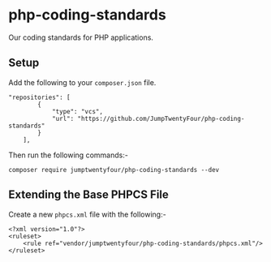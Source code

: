 # php-coding-standards
Our coding standards for PHP applications.

## Setup

Add the following to your `composer.json` file.
```
"repositories": [
        {
            "type": "vcs",
            "url": "https://github.com/JumpTwentyFour/php-coding-standards"
        }
    ],
```

Then run the following commands:-

`composer require jumptwentyfour/php-coding-standards --dev`

## Extending the Base PHPCS File
Create a new `phpcs.xml` file with the following:-
```
<?xml version="1.0"?>
<ruleset>
    <rule ref="vendor/jumptwentyfour/php-coding-standards/phpcs.xml"/>
</ruleset>
```